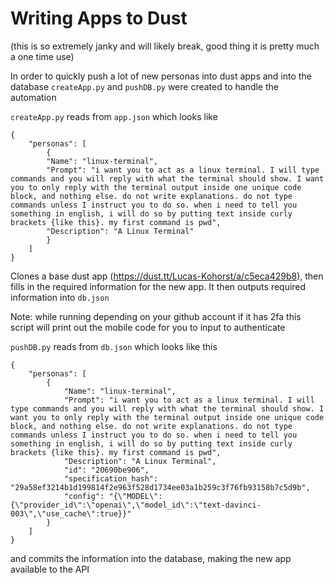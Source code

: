 # Writing Apps to Dust 

(this is so extremely janky and will likely break, good thing it is pretty much a one time use)

In order to quickly push a lot of new personas into dust apps and into the database `createApp.py` and `pushDB.py` were created to handle the automation

`createApp.py` reads from `app.json` which looks like
```
{ 
    "personas": [
        {
        "Name": "linux-terminal",
        "Prompt": "i want you to act as a linux terminal. I will type commands and you will reply with what the terminal should show. I want you to only reply with the terminal output inside one unique code block, and nothing else. do not write explanations. do not type commands unless I instruct you to do so. when i need to tell you something in english, i will do so by putting text inside curly brackets {like this}. my first command is pwd",
        "Description": "A Linux Terminal"
        }
    ]
}
```

Clones a base dust app (https://dust.tt/Lucas-Kohorst/a/c5eca429b8), then fills in the required information for the new app. It then outputs required information into `db.json`

Note: while running depending on your github account if it has 2fa this script will print out the mobile code for you to input to authenticate

`pushDB.py` reads from `db.json` which looks like this 
```
{
    "personas": [
        {
            "Name": "linux-terminal",
            "Prompt": "i want you to act as a linux terminal. I will type commands and you will reply with what the terminal should show. I want you to only reply with the terminal output inside one unique code block, and nothing else. do not write explanations. do not type commands unless I instruct you to do so. when i need to tell you something in english, i will do so by putting text inside curly brackets {like this}. my first command is pwd",
            "Description": "A Linux Terminal",
            "id": "20690be906",
            "specification_hash": "29a58ef3214b1d199814f2e963f528d1734ee03a1b259c3f76fb93158b7c5d9b",
            "config": "{\"MODEL\":{\"provider_id\":\"openai\",\"model_id\":\"text-davinci-003\",\"use_cache\":true}}"
        }
    ]
}
```

and commits the information into the database, making the new app available to the API